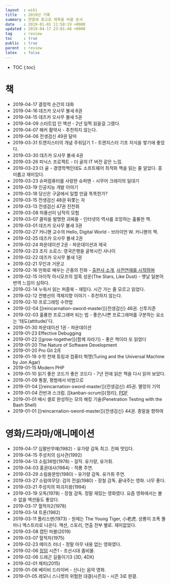 ```yaml
---
layout  : wiki
title   : 2019년 기록
summary : 연말에 회고로 제목을 바꿀 문서
date    : 2019-01-01 11:50:19 +0900
updated : 2019-04-17 23:01:48 +0900
tag     : review
toc     : true
public  : true
parent  : review
latex   : false
---
```

* TOC
{:toc}

# 책

* 2019-04-17 결정적 순간의 대화
* 2019-04-16 데즈카 오사무 불새 6권
* 2019-04-15 데즈카 오사무 불새 5권
* 2019-04-09 스타트업 인 액션 - 2년 일찍 읽을걸 그랬다.
* 2019-04-07 해커 활약사 - 추천하지 않는다.
* 2019-04-06 전생검신 49권 달마
* 2019-03-31 트랜지스터의 개념 주워담기 1 - 트랜지스터 기초 지식을 쌓기에 좋았다.
* 2019-03-30 데즈카 오사무 불새 4권
* 2019-03-26 피닉스 프로젝트 - 더 골의 IT 버전 같은 느낌.
* 2019-03-23 더 골 - 경영학책인데도 소프트웨어 최적화 책을 읽는 줄 알았다. 흥미롭고 재미있다.
* 2019-03-23 슈퍼컴퓨터를 사랑한 슈퍼맨 - 시무어 크레이의 일대기
* 2019-03-19 인공지능 개발 이야기
* 2019-03-18 당신은 구글에서 일할 만큼 똑똑한가?
* 2019-03-15 전생검신 48권 뒤쫓는 자
* 2019-03-13 전생검신 47권 진천휘
* 2019-03-08 허풍선이 남작의 모험
* 2019-03-07 클릭을 발명한 괴짜들 - 인터넷의 역사를 조망하는 훌륭한 책.
* 2019-03-01 데즈카 오사무 불새 3권
* 2019-02-27 커니핸 교수의 Hello, Digital World - 브라이언 W. 커니핸의 책.
* 2019-02-25 데즈카 오사무 불새 2권
* 2019-02-24 파운데이션 2권 - 파운데이션과 제국
* 2019-02-23 조지 소로스: 영국은행을 굴복시킨 사나이
* 2019-02-22 데즈카 오사무 불새 1권
* 2019-02-21 무인과 거문고
* 2019-02-16 만화로 배우는 곤충의 진화 - [출판사 소개](http://www.hanbit.co.kr/store/books/look.php?p_code=B7076585695), [사전연재를 시작하며](https://post.naver.com/viewer/postView.nhn?volumeNo=14156917 )
* 2019-02-15 아이작 아시모프의 암흑 성운(The Stars, Like Dust) - 옛날 일본어 번역 느낌이 심하다.
* 2019-02-14 누워서 읽는 퍼즐북 - 재밌다. 시간 가는 줄 모르고 읽었다.
* 2019-02-12 전병선의 객체지향 이야기 - 추천하지 않는다.
* 2019-02-10 프로그래밍 수련법
* 2019-02-04 [[reincarnation-sword-master]]{전생검신} 46권. 신투지존
* 2019-02-03 훌륭한 프로그래머 되는 법 - 좋은/나쁜 프로그래머를 구분하는 요소는 '태도(attitude)'다.
* 2019-01-30 파운데이션 1권 - 파운데이션
* 2019-01-23 Effective Debugging
* 2019-01-22 [[grow-together]]{함께 자라기} - 좋은 책이라 또 읽었다
* 2019-01-20 The Nature of Software Development
* 2019-01-20 Pro Git 2/E
* 2019-01-19 수학 천재 튜링과 컴퓨터 혁명(Turing and the Universal Machine by Jon Agar)
* 2019-01-15 Modern PHP
* 2019-01-10 읽기 좋은 코드가 좋은 코드다 - 7년 전에 읽은 책을 다시 읽어 보았다.
* 2019-01-09 통찰, 평범에서 비범으로
* 2019-01-04 [[reincarnation-sword-master]]{전생검신} 45권. 멸망의 기억
* 2019-01-04 칸반과 스크럼. [[kanban-scrum]]{정리}, [PDF](https://www.infoq.com/minibooks/kanban-scrum-minibook )
* 2019-01-01 배시 셸로 완성하는 모의 해킹 기술(Penetration Testing with the Bash Shell)
* 2019-01-01 [[reincarnation-sword-master]]{전생검신} 44권. 종말을 향하여

# 영화/드라마/애니메이션

* 2019-04-17 십팔반무예(1982) - 유가량 감독 최고. 진짜 멋있다.
* 2019-04-15 주성치의 심사관(1992)
* 2019-04-13 소림36방(1978) - 걸작. 유가량, 유가휘.
* 2019-04-03 홍권대사(1984) - 적룡 주연.
* 2019-03-29 소림용문방(1980) - 유가량 감독. 유가휘 주연.
* 2019-03-27 소림여무당: 검의 전설(1980) - 장철 감독. 끝내주는 영화. 너무 좋다.
* 2019-03-21 주성치의 파괴지왕(1994)
* 2019-03-19 오독(1978) - 장철 감독. 정말 재밌는 영화였다. 요즘 영화에서는 볼 수 없을 액션들도 좋았다.
* 2019-03-17 혈적자2(1978)
* 2019-03-14 트론(1982)
* 2019-03-11 폴리스맨(1973) - 원제는 The Young Tiger, 小老虎. 성룡이 조폭 똘마니 엑스트라로 나온다. 액션, 스토리, 연출 전부 별로. 재미없었다.
* 2019-03-08 캡틴 마블(2019)
* 2019-03-07 혈적자(1975)
* 2019-02-23 메이즈 러너 - 정말 아무 내용 없는 영화였다.
* 2019-02-06 [킹덤](https://www.netflix.com/kr/title/80180171 ) 시즌1 - 조선시대 좀비물.
* 2019-02-06 드래곤 길들이기3 (3D, 4DX)
* 2019-02-01 채피(2015)
* 2019-01-08 베이비 드라이버 - 신나는 음악 영화.
* 2019-01-05 레모니 스니켓의 위험한 대결(시즌3) - 시즌 3로 완결.
